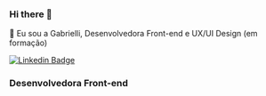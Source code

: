 ### Hi there 👋

<!--
**gabriellivenerando/gabriellivenerando** is a ✨ _special_ ✨ repository because its `README.md` (this file) appears on your GitHub profile.

Here are some ideas to get you started:

- 🔭 I’m currently working on ...
- 🌱 I’m currently learning ...
- 👯 I’m looking to collaborate on ...
- 🤔 I’m looking for help with ...
- 💬 Ask me about ...
- 📫 How to reach me: ...
- 😄 Pronouns: ...
- ⚡ Fun fact: ...
-->
:woman: Eu sou a Gabrielli, Desenvolvedora Front-end e UX/UI Design (em formação) 


[![Linkedin Badge](https://img.shields.io/badge/-linkedIn-blue?style=flat-square&logo=Linkedin&logoColor=white&link=https://www.linkedin.com/in/tanejasaksham/)](https://www.linkedin.com/in/gabriellivenerando)      

### Desenvolvedora Front-end 

<!-- ##### ⚡ JavaScript | React -->
